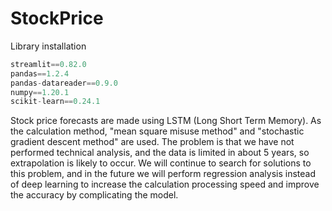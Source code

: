 # StockPrice


Library installation
```python
streamlit==0.82.0
pandas==1.2.4
pandas-datareader==0.9.0
numpy==1.20.1
scikit-learn==0.24.1
```

Stock price forecasts are made using LSTM (Long Short Term Memory). As the calculation method, "mean square misuse method" and "stochastic gradient descent method" are used. The problem is that we have not performed technical analysis, and the data is limited in about 5 years, so extrapolation is likely to occur. We will continue to search for solutions to this problem, and in the future we will perform regression analysis instead of deep learning to increase the calculation processing speed and improve the accuracy by complicating the model.
